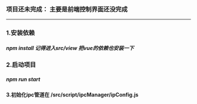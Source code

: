 ### 项目还未完成： 主要是前端控制界面还没完成



------



### 1.安装依赖

##### 		npm install   记得进入src/view 把vue的依赖也安装一下

### 2.启动项目

##### 	     npm run start

#### 3.初始化ipc管道在 /src/script/ipcManager/ipConfig.js
